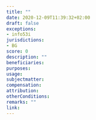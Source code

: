 ```yaml
---
title: ""
date: 2020-12-09T11:39:32+02:00 
draft: false
exceptions:
- info53i
jurisdictions:
- BG
score: 0
description: "" 
beneficiaries:
purposes: 
usage:
subjectmatter:
compensation:
attribution: 
otherConditions: 
remarks: ""
link: 
---
```


